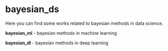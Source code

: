 # bayesian_ds

Here you can find some works related to bayesian methods in data science.

**bayesian_ml** - bayesian methods in machine learning

**bayesian_dl** - bayesian methods in deep learning
